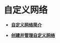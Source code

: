 # 自定义网络<a name="bms_umn_0045"></a>

-   **[自定义网络简介](自定义网络简介.md)**  

-   **[创建并管理自定义网络](创建并管理自定义网络.md)**  



